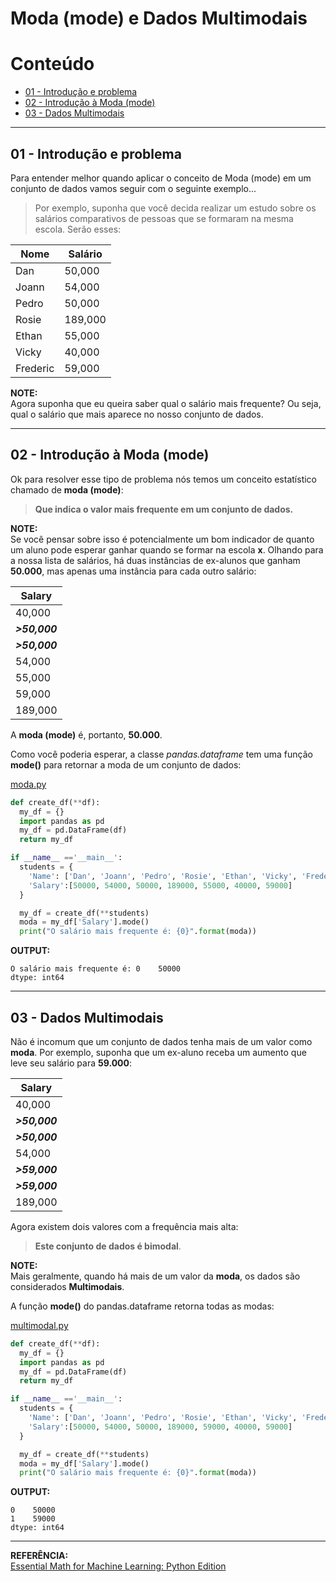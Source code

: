 # Moda (mode) e Dados Multimodais

# Conteúdo

 - [01 - Introdução e problema](#01)
 - [02 - Introdução à Moda (mode)](#02)
 - [03 - Dados Multimodais](#03)

---

<div id='01'></div>

## 01 - Introdução e problema

Para entender melhor quando aplicar o conceito de Moda (mode) em um conjunto de dados vamos seguir com o seguinte exemplo...

> Por exemplo, suponha que você decida realizar um estudo sobre os salários comparativos de pessoas que se formaram na mesma escola. Serão esses: 

| Nome     | Salário     |
|----------|-------------|
| Dan      | 50,000      |
| Joann    | 54,000      |
| Pedro    | 50,000      |
| Rosie    | 189,000     |
| Ethan    | 55,000      |
| Vicky    | 40,000      |
| Frederic | 59,000      |

**NOTE:**  
Agora suponha que eu queira saber qual o salário mais frequente? Ou seja, qual o salário que mais aparece no nosso conjunto de dados.

---

<div id='02'></div>

## 02 - Introdução à Moda (mode)

Ok para resolver esse tipo de problema nós temos um conceito estatístico chamado de **moda (mode)**:

> **Que indica o valor mais frequente em um conjunto de dados.**

**NOTE:**  
Se você pensar sobre isso é potencialmente um bom indicador de quanto um aluno pode esperar ganhar quando se formar na escola **x**. Olhando para a nossa lista de salários, há duas instâncias de ex-alunos que ganham **50.000**, mas apenas uma instância para cada outro salário:

| Salary      |
|-------------|
| 40,000      |
|***>50,000***|
|***>50,000***|
| 54,000      |
| 55,000      |
| 59,000      |
| 189,000     |

A **moda (mode)** é, portanto, **50.000**.

Como você poderia esperar, a classe *pandas.dataframe* tem uma função **mode()** para retornar a moda de um conjunto de dados:

[moda.py](src/moda.py)
```python
def create_df(**df):
  my_df = {}
  import pandas as pd
  my_df = pd.DataFrame(df)
  return my_df

if __name__ =='__main__':
  students = {
    'Name': ['Dan', 'Joann', 'Pedro', 'Rosie', 'Ethan', 'Vicky', 'Frederic'],
    'Salary':[50000, 54000, 50000, 189000, 55000, 40000, 59000]
  }

  my_df = create_df(**students)
  moda = my_df['Salary'].mode()
  print("O salário mais frequente é: {0}".format(moda))
```

**OUTPUT:**  
```
O salário mais frequente é: 0    50000
dtype: int64
```

---

<div id='03'></div>

## 03 - Dados Multimodais

Não é incomum que um conjunto de dados tenha mais de um valor como **moda**. Por exemplo, suponha que um ex-aluno receba um aumento que leve seu salário para **59.000**:

| Salary      |
|-------------|
| 40,000      |
|***>50,000***|
|***>50,000***|
| 54,000      |
|***>59,000***|
|***>59,000***|
| 189,000     |
  
Agora existem dois valores com a frequência mais alta:

> **Este conjunto de dados é bimodal**.

**NOTE:**  
Mais geralmente, quando há mais de um valor da **moda**, os dados são considerados **Multimodais**.  
  
A função __mode()__ do pandas.dataframe retorna todas as modas:

[multimodal.py](src/multimodal.py)
```python
def create_df(**df):
  my_df = {}
  import pandas as pd
  my_df = pd.DataFrame(df)
  return my_df

if __name__ =='__main__':
  students = {
    'Name': ['Dan', 'Joann', 'Pedro', 'Rosie', 'Ethan', 'Vicky', 'Frederic'],
    'Salary':[50000, 54000, 50000, 189000, 59000, 40000, 59000]
  }

  my_df = create_df(**students)
  moda = my_df['Salary'].mode()
  print("O salário mais frequente é: {0}".format(moda))
```

**OUTPUT:**  
```
0    50000
1    59000
dtype: int64
```

---

**REFERÊNCIA:**  
[Essential Math for Machine Learning: Python Edition](https://learning.edx.org/course/course-v1:Microsoft+DAT256x+2T2018/home)
